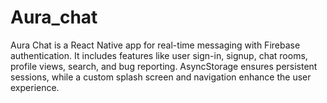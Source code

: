 # Aura_chat
Aura Chat is a React Native app for real-time messaging with Firebase authentication. It includes features like user sign-in, signup, chat rooms, profile views, search, and bug reporting. AsyncStorage ensures persistent sessions, while a custom splash screen and navigation enhance the user experience.
